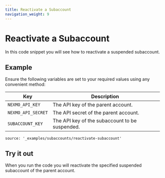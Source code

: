 ```yaml
---
title: Reactivate a Subaccount
navigation_weight: 9
---
```


# Reactivate a Subaccount

In this code snippet you will see how to reactivate a suspended subaccount.

## Example

Ensure the following variables are set to your required values using any convenient method:

Key | Description
-- | --
`NEXMO_API_KEY` | The API key of the parent account.
`NEXMO_API_SECRET` | The API secret of the parent account.
`SUBACCOUNT_KEY` | The API key of the subaccount to be suspended.

```code_snippets
source: '_examples/subaccounts/reactivate-subaccount'
```

## Try it out

When you run the code you will reactivate the specified suspended subaccount of the parent account.
